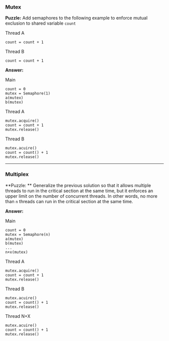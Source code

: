### Mutex
**Puzzle:** Add semaphores to the following example to enforce mutual exclusion to shared variable `count`

Thread A
```
count = count + 1
```

Thread B
```
count = count + 1
```

**Answer:**

Main
```
count = 0
mutex = Semaphore(1)
a(mutex)
b(mutex)
```

Thread A
```
mutex.acquire()
count = count + 1
mutex.release()
```

Thread B
```
mutex.acuire()
count = count() + 1
mutex.release()
```
------------------------------------

### Multiplex

**Puzzle: ** Generalize the previous solution so that it allows multiple threads to run in the critical section at the same time, but it enforces an upper limit on the number of concurrent threads. In other words, no more than `n` threads can run in the critical section at the same time.

**Answer:**

Main
```
count = 0
mutex = Semaphore(n)
a(mutex)
b(mutex)
...
n+x(mutex)
```

Thread A
```
mutex.acquire()
count = count + 1
mutex.release()
```

Thread B
```
mutex.acuire()
count = count() + 1
mutex.release()
```

Thread N+X 
```
mutex.acuire()
count = count() + 1
mutex.release()
```




